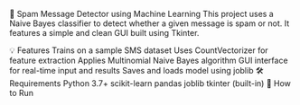 🧠 Spam Message Detector using Machine Learning
This project uses a Naive Bayes classifier to detect whether a given message is spam or not. It features a simple and clean GUI built using Tkinter.

💡 Features
Trains on a sample SMS dataset
Uses CountVectorizer for feature extraction
Applies Multinomial Naive Bayes algorithm
GUI interface for real-time input and results
Saves and loads model using joblib
🛠️ Requirements
Python 3.7+
scikit-learn
pandas
joblib
tkinter (built-in)
🚀 How to Run
